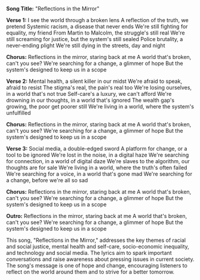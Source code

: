 **Song Title:** "Reflections in the Mirror"

**Verse 1:**
I see the world through a broken lens
A reflection of the truth, we pretend
Systemic racism, a disease that never ends
We're still fighting for equality, my friend
From Martin to Malcolm, the struggle's still real
We're still screaming for justice, but the system's still sealed
Police brutality, a never-ending plight
We're still dying in the streets, day and night

**Chorus:**
Reflections in the mirror, staring back at me
A world that's broken, can't you see?
We're searching for a change, a glimmer of hope
But the system's designed to keep us in a scope

**Verse 2:**
Mental health, a silent killer in our midst
We're afraid to speak, afraid to resist
The stigma's real, the pain's real too
We're losing ourselves, in a world that's not true
Self-care's a luxury, we can't afford
We're drowning in our thoughts, in a world that's ignored
The wealth gap's growing, the poor get poorer still
We're living in a world, where the system's unfulfilled

**Chorus:**
Reflections in the mirror, staring back at me
A world that's broken, can't you see?
We're searching for a change, a glimmer of hope
But the system's designed to keep us in a scope

**Verse 3:**
Social media, a double-edged sword
A platform for change, or a tool to be ignored
We're lost in the noise, in a digital haze
We're searching for connection, in a world of digital daze
We're slaves to the algorithm, our thoughts are for sale
We're living in a world, where the truth's often failed
We're searching for a voice, in a world that's gone mad
We're searching for a change, before we're all so sad

**Chorus:**
Reflections in the mirror, staring back at me
A world that's broken, can't you see?
We're searching for a change, a glimmer of hope
But the system's designed to keep us in a scope

**Outro:**
Reflections in the mirror, staring back at me
A world that's broken, can't you see?
We're searching for a change, a glimmer of hope
But the system's designed to keep us in a scope

This song, "Reflections in the Mirror," addresses the key themes of racial and social justice, mental health and self-care, socio-economic inequality, and technology and social media. The lyrics aim to spark important conversations and raise awareness about pressing issues in current society. The song's message is one of hope and change, encouraging listeners to reflect on the world around them and to strive for a better tomorrow.